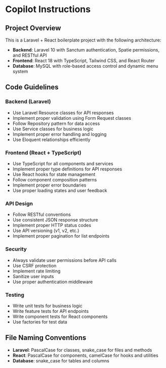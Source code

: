 # Copilot Instructions

<!-- Use this file to provide workspace-specific custom instructions to Copilot. For more details, visit https://code.visualstudio.com/docs/copilot/copilot-customization#_use-a-githubcopilotinstructionsmd-file -->

## Project Overview
This is a Laravel + React boilerplate project with the following architecture:
- **Backend**: Laravel 10 with Sanctum authentication, Spatie permissions, and RESTful API
- **Frontend**: React 18 with TypeScript, Tailwind CSS, and React Router
- **Database**: MySQL with role-based access control and dynamic menu system

## Code Guidelines

### Backend (Laravel)
- Use Laravel Resource classes for API responses
- Implement proper validation using Form Request classes
- Follow Repository pattern for data access
- Use Service classes for business logic
- Implement proper error handling and logging
- Use Eloquent relationships efficiently

### Frontend (React + TypeScript)
- Use TypeScript for all components and services
- Implement proper type definitions for API responses
- Use React hooks for state management
- Follow component composition patterns
- Implement proper error boundaries
- Use proper loading states and user feedback

### API Design
- Follow RESTful conventions
- Use consistent JSON response structure
- Implement proper HTTP status codes
- Use API versioning (v1, v2, etc.)
- Implement proper pagination for list endpoints

### Security
- Always validate user permissions before API calls
- Use CSRF protection
- Implement rate limiting
- Sanitize user inputs
- Use proper authentication middleware

### Testing
- Write unit tests for business logic
- Write feature tests for API endpoints
- Write component tests for React components
- Use factories for test data

## File Naming Conventions
- **Laravel**: PascalCase for classes, snake_case for files and methods
- **React**: PascalCase for components, camelCase for hooks and utilities
- **Database**: snake_case for tables and columns
